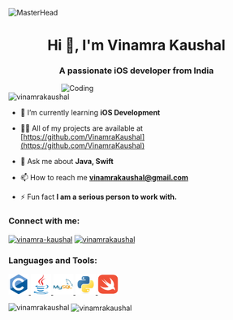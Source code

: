 ![MasterHead](https://e0.pxfuel.com/wallpapers/25/153/desktop-wallpaper-apple-developer.jpg)
<h1 align="center">Hi 👋, I'm Vinamra Kaushal</h1>
<h3 align="center">A passionate iOS developer from India</h3>

<img align="right" alt="Coding" width="400" src="https://camo.githubusercontent.com/cae12fddd9d6982901d82580bdf321d81fb299141098ca1c2d4891870827bf17/68747470733a2f2f6d69726f2e6d656469756d2e636f6d2f6d61782f313336302f302a37513379765349765f7430696f4a2d5a2e676966">

<p align="left"> <img src="https://komarev.com/ghpvc/?username=vinamrakaushal&label=Profile%20views&color=0e75b6&style=flat" alt="vinamrakaushal" /> </p>

- 🌱 I’m currently learning **iOS Development**

- 👨‍💻 All of my projects are available at [https://github.com/VinamraKaushal](https://github.com/VinamraKaushal)

- 💬 Ask me about **Java, Swift**

- 📫 How to reach me **vinamrakaushal@gmail.com**

- ⚡ Fun fact **I am a serious person to work with.**

<h3 align="left">Connect with me:</h3>
<p align="left">
<a href="https://linkedin.com/in/vinamra-kaushal" target="blank"><img align="center" src="https://raw.githubusercontent.com/rahuldkjain/github-profile-readme-generator/master/src/images/icons/Social/linked-in-alt.svg" alt="vinamra-kaushal" height="30" width="40" /></a>
<a href="https://auth.geeksforgeeks.org/user/vinamrakaushal" target="blank"><img align="center" src="https://raw.githubusercontent.com/rahuldkjain/github-profile-readme-generator/master/src/images/icons/Social/geeks-for-geeks.svg" alt="vinamrakaushal" height="30" width="40" /></a>
</p>

<h3 align="left">Languages and Tools:</h3>
<p align="left"> <a href="https://www.cprogramming.com/" target="_blank" rel="noreferrer"> <img src="https://raw.githubusercontent.com/devicons/devicon/master/icons/c/c-original.svg" alt="c" width="40" height="40"/> </a> <a href="https://www.java.com" target="_blank" rel="noreferrer"> <img src="https://raw.githubusercontent.com/devicons/devicon/master/icons/java/java-original.svg" alt="java" width="40" height="40"/> </a> <a href="https://www.mysql.com/" target="_blank" rel="noreferrer"> <img src="https://raw.githubusercontent.com/devicons/devicon/master/icons/mysql/mysql-original-wordmark.svg" alt="mysql" width="40" height="40"/> </a> <a href="https://www.python.org" target="_blank" rel="noreferrer"> <img src="https://raw.githubusercontent.com/devicons/devicon/master/icons/python/python-original.svg" alt="python" width="40" height="40"/> </a> <a href="https://developer.apple.com/swift/" target="_blank" rel="noreferrer"> <img src="https://raw.githubusercontent.com/devicons/devicon/master/icons/swift/swift-original.svg" alt="swift" width="40" height="40"/> </a> </p>

<p><img align="left" src="https://github-readme-stats.vercel.app/api/top-langs?username=vinamrakaushal&show_icons=true&locale=en&layout=compact" alt="vinamrakaushal" /></p>

<p>&nbsp;<img align="center" src="https://github-readme-stats.vercel.app/api?username=vinamrakaushal&show_icons=true&locale=en" alt="vinamrakaushal" /></p>
